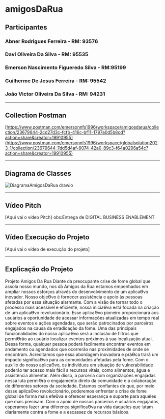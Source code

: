 # amigosDaRua

## Participantes
### Abner Rodrigues Ferreira - RM: 93576
### Davi Oliveira Da Silva - RM: 95535
### Emerson Nascimento Figueredo Silva - RM:95199
### Guilherme De Jesus Ferreira - RM: 95542
### João Victor Oliveira Da Silva - RM: 94231

---
## Collection Postman
[https://www.postman.com/emersonnfs1996/workspace/amigosdarua/collection/23679644-2cd27d3c-fcfb-416c-bf11-1797a0d5b8cd?action=share&creator=19910955](https://www.postman.com/emersonnfs1996/workspace/globalsolution2023-1/collection/23679644-7dd5d4af-9074-42a0-89c3-f64a0296a54c?action=share&creator=19910955)

---
## Diagrama de Classes
![DiagramaAmigosDaRua drawio](https://github.com/emersonnfs/amigosDaRua/assets/101301360/2ea9a47f-55bb-4ef5-8501-a71849297573)

---
## Vídeo Pitch
[Aqui vai o vídeo Pitch}
obs:Entrega de DIGITAL BUSINESS ENABLEMENT

---
## Vídeo Execução do Projeto
[Aqui vai o vídeo de execução do projeto]

---
## Explicação do Projeto
Projeto Amigos Da Rua
Diante da preocupante crise de fome global que assola nosso mundo, nos dá Amigos da Rua
estamos empenhados em ampliar nossos esforços através do desenvolvimento de um aplicaƟvo
inovador. Nosso objeƟvo é fornecer assistência e apoio às pessoas afetadas por essa situação
alarmante.
Com a visão de tornar todo o processo mais acessível e eficiente, nossa iniciaƟva está focada na
criação de um aplicaƟvo revolucionário. Esse aplicaƟvo pioneiro proporcionará aos usuários a
oportunidade de acessar informações atualizadas em tempo real sobre eventos e ações
agendadas, que serão patrocinados por parceiros engajados na causa da erradicação da fome.
Uma das principais funcionalidades do nosso aplicaƟvo será a inclusão de filtros que permiƟrão
ao usuário localizar eventos próximos à sua localização atual. Dessa forma, qualquer pessoa
poderá facilmente encontrar eventos em andamento ou agendados que ocorrerão nas
proximidades de onde se encontram.
Acreditamos que essa abordagem inovadora e práƟca trará um impacto significaƟvo para as
comunidades afetadas pela fome. Com o auxílio do nosso aplicaƟvo, os indivíduos em situação
de vulnerabilidade poderão ter acesso mais fácil a recursos vitais, como alimentos, água e
assistência alimentar. Além disso, a parceria com organizações engajadas nessa luta permiƟrá o
engajamento direto da comunidade e a colaboração de diferentes setores da sociedade.
Estamos confiantes de que, por meio desse aplicaƟvo revolucionário, poderemos enfrentar a
crise de fome global de forma mais efeƟva e oferecer esperança e suporte para aqueles que mais
precisam. Com o apoio de nossos parceiros e usuários engajados, esperamos fazer uma diferença
significaƟva na vida daqueles que lutam diariamente contra a fome e a escassez de recursos
básicos. 
